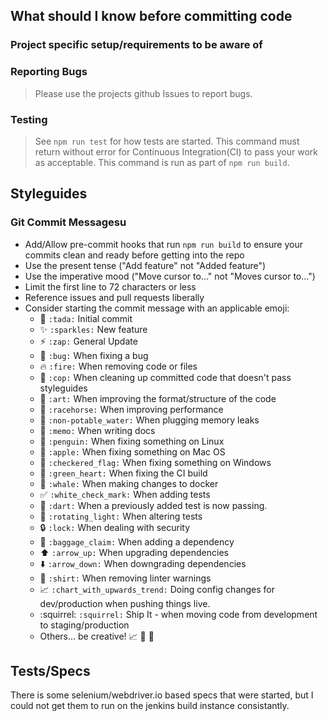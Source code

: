 ## What should I know before committing code

### Project specific setup/requirements to be aware of

### Reporting Bugs
> Please use the projects github Issues to report bugs.

### Testing
> See `npm run test` for how tests are started. This command must return without error
> for Continuous Integration(CI) to pass your work as acceptable. This command is run as part of
> `npm run build`.

## Styleguides

### Git Commit Messagesu
* Add/Allow pre-commit hooks that run `npm run build` to ensure your commits clean and ready before getting into the repo
* Use the present tense ("Add feature" not "Added feature")
* Use the imperative mood ("Move cursor to..." not "Moves cursor to...")
* Limit the first line to 72 characters or less
* Reference issues and pull requests liberally
* Consider starting the commit message with an applicable emoji:
    * :tada: `:tada:` Initial commit
    * :sparkles: `:sparkles:` New feature
    * :zap: `:zap:` General Update
    * :bug: `:bug:` When fixing a bug
    * :fire: `:fire:` When removing code or files
    * :cop: `:cop:` When cleaning up committed code that doesn't pass styleguides
    * :art: `:art:` When improving the format/structure of the code
    * :racehorse: `:racehorse:` When improving performance
    * :non-potable_water: `:non-potable_water:` When plugging memory leaks
    * :memo: `:memo:` When writing docs
    * :penguin: `:penguin:` When fixing something on Linux
    * :apple: `:apple:` When fixing something on Mac OS
    * :checkered_flag: `:checkered_flag:` When fixing something on Windows
    * :green_heart: `:green_heart:` When fixing the CI build
    * :whale: `:whale:` When making changes to docker
    * :white_check_mark: `:white_check_mark:` When adding tests
    * :dart: `:dart:` When a previously added test is now passing.
    * :rotating_light: `:rotating_light:` When altering tests
    * :lock: `:lock:` When dealing with security
    * :baggage_claim: `:baggage_claim:` When adding a dependency
    * :arrow_up: `:arrow_up:` When upgrading dependencies
    * :arrow_down: `:arrow_down:` When downgrading dependencies
    * :shirt: `:shirt:` When removing linter warnings
    * :chart_with_upwards_trend: `:chart_with_upwards_trend:` Doing config changes for dev/production when pushing things live.
    * :squirrel: `:squirrel:` Ship It - when moving code from development to staging/production
    * Others... be creative! :chart_with_upwards_trend: :bicyclist: :house_with_garden:

## Tests/Specs

There is some selenium/webdriver.io based specs that were started, but I could not get them to run on the jenkins build instance consistantly.
